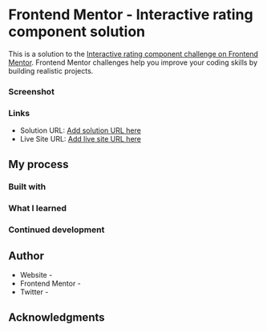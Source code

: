 # Frontend Mentor - Interactive rating component solution

This is a solution to the [Interactive rating component challenge on Frontend Mentor](https://www.frontendmentor.io/challenges/interactive-rating-component-koxpeBUmI). Frontend Mentor challenges help you improve your coding skills by building realistic projects.

### Screenshot

### Links

- Solution URL: [Add solution URL here](https://your-solution-url.com)
- Live Site URL: [Add live site URL here](https://interactive-rating-challenge-asat.netlify.app/)

## My process

### Built with

### What I learned

### Continued development

## Author

- Website -
- Frontend Mentor -
- Twitter -

## Acknowledgments
